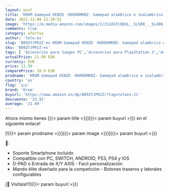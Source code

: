 ```yaml
---
layout: post
title: 'KROM Gamepad KENZO -NXKROMKNZ- Gamepad alambrico e inalambrico  diseñado para competicion  botones configurables  PC  SWITCH  ANDROID  IOS  PS3  PS4  Soporte Smartphone  Negro'
date: 2022-12-09 21:39:52
image: 'https://m.media-amazon.com/images/I/312A33lQbbL._SL500_._SL400_.jpg'
comments: true
category: ofertas
author: 'tole.es'
slug: 'B09ZYJPR2Z-es KROM Gamepad KENZO -NXKROMKNZ- Gamepad alambrico e...'
sku: 'B09ZYJPR2Z-es'
tags: [ 'Accesorios para Juegos PC','Accesorios para PlayStation 3','Accesorios para PlayStation 4','Hardware y juegos para PlayStation 3','Hardware y juegos para PlayStation 4','Juegos y Accesorios para PC','Mandos de juego para PC','Mandos para PC','Mandos para PlayStation 3','Mandos para PlayStation 4','Mandos y controles para PlayStation 3','Mandos y controles para PlayStation 4','Sistemas heredados','Sistemas heredados de PlayStation','Videojuegos','android','krom','🇪🇸', ]
actualPrice: 21.99 EUR
currency: EUR
price: 21.99
comparePrice: 28.9 EUR
prodname: 'KROM Gamepad KENZO -NXKROMKNZ- Gamepad alambrico e inalambrico  diseñado para competicion  botones configurables  PC  SWITCH  ANDROID  IOS  PS3  PS4  Soporte Smartphone  Negro'
country: 'es'
flag: '🇪🇸'
brand: 'Krom'
buyurl: 'https://www.amazon.es/dp/B09ZYJPR2Z/?tag=tolees-21'
descuento: '23.91'
average: '21.99'
---
```


Ahora mismo tienes [{{< param title >}}]({{< param buyurl >}}) en el siguiente enlace!

[![{{< param prodname >}}]({{< param image >}})]({{< param buyurl >}})

🔎:

- Soporte Smartphone incluido
- Compatible con PC, SWITCH, ANDROID, PS3, PS4 y IOS
- D-PAD o Entrada de X/Y AXIS - Facil personalización
- Mando élite diseñado para la competición - Botones traseros y laterales configurables

[🛒 Visítala!!!]({{< param buyurl >}})
